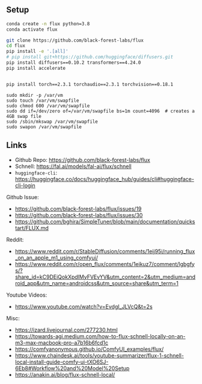 

## Setup

```bash
conda create -n flux python=3.8
conda activate flux

git clone https://github.com/black-forest-labs/flux
cd flux
pip install -e '.[all]'
# pip install git+https://github.com/huggingface/diffusers.git
pip install diffusers==0.10.2 transformers==4.24.0
pip install accelerate


pip install torch==2.3.1 torchaudio==2.3.1 torchvision==0.18.1
```



```
sudo mkdir -p /var/vm
sudo touch /var/vm/swapfile
sudo chmod 600 /var/vm/swapfile
sudo dd if=/dev/zero of=/var/vm/swapfile bs=1m count=4096  # creates a 4GB swap file
sudo /sbin/mkswap /var/vm/swapfile
sudo swapon /var/vm/swapfile

```


## Links

- Github Repo: https://github.com/black-forest-labs/flux
- Schnell: https://fal.ai/models/fal-ai/flux/schnell
- `huggingface-cli`: https://huggingface.co/docs/huggingface_hub/guides/cli#huggingface-cli-login

Github Issue:
- https://github.com/black-forest-labs/flux/issues/19
- https://github.com/black-forest-labs/flux/issues/30
- https://github.com/bghira/SimpleTuner/blob/main/documentation/quickstart/FLUX.md

Reddit:
- https://www.reddit.com/r/StableDiffusion/comments/1eij95i/running_flux_on_an_apple_m1_using_comfyui/
- https://www.reddit.com/r/open_flux/comments/1eikuz7/comment/lgbgfys/?share_id=kC9DEiQokXpdlMyFVEvYV&utm_content=2&utm_medium=android_app&utm_name=androidcss&utm_source=share&utm_term=1

Youtube Videos:
- https://www.youtube.com/watch?v=EvdgI_JLVcQ&t=2s

Misc:
- https://izard.livejournal.com/277230.html
- https://towards-agi.medium.com/how-to-flux-schnell-locally-on-an-m3-max-macbook-pro-a7b16b6fcd1c
- https://comfyanonymous.github.io/ComfyUI_examples/flux/
- https://www.chaindesk.ai/tools/youtube-summarizer/flux-1-schnell-local-install-guide-comfy-ui-tXO6SJ-6Eb8#Workflow%20and%20Model%20Setup
- https://anakin.ai/blog/flux-schnell-local/
